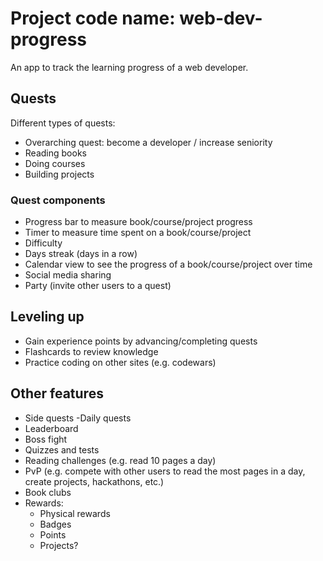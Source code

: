 # Project code name: web-dev-progress

An app to track the learning progress of a web developer.

## Quests

Different types of quests:

-   Overarching quest: become a developer / increase seniority
-   Reading books
-   Doing courses
-   Building projects

### Quest components

-   Progress bar to measure book/course/project progress
-   Timer to measure time spent on a book/course/project
-   Difficulty
-   Days streak (days in a row)
-   Calendar view to see the progress of a book/course/project over time
-   Social media sharing
-   Party (invite other users to a quest)

## Leveling up

-   Gain experience points by advancing/completing quests
-   Flashcards to review knowledge
-   Practice coding on other sites (e.g. codewars)

## Other features

-   Side quests -Daily quests
-   Leaderboard
-   Boss fight
-   Quizzes and tests
-   Reading challenges (e.g. read 10 pages a day)
-   PvP (e.g. compete with other users to read the most pages in a day, create
    projects, hackathons, etc.)
-   Book clubs
-   Rewards:
    -   Physical rewards
    -   Badges
    -   Points
    -   Projects?
